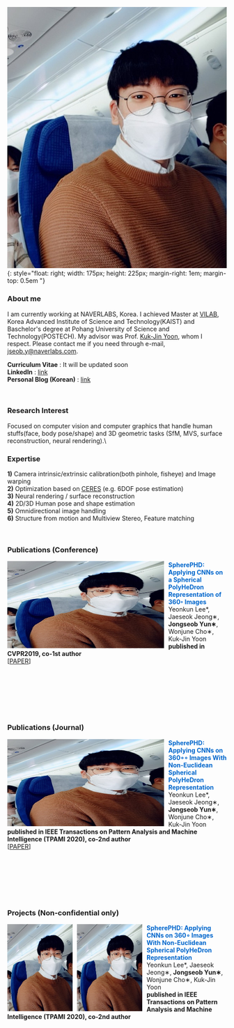 ![image](./images/dummy.jpg){: style="float: right; width: 175px; height: 225px; margin-right: 1em; margin-top: 0.5em "}

### About me
I am currently working at NAVERLABS, Korea. I achieved Master at [VILAB](http://vi.kaist.ac.kr/), Korea Advanced Institute of Science and Technology(KAIST) and Baschelor's degree at Pohang University of Science and Technology(POSTECH). My advisor was Prof. [Kuk-Jin Yoon](https://scholar.google.ca/citations?user=1NvBj_gAAAAJ&hl=en), whom I respect. Please contact me if you need through e-mail, jseob.y@naverlabs.com.

**Curriculum Vitae** : It will be updated soon \
**LinkedIn** : [link](https://www.linkedin.com/in/%EC%A2%85%EC%84%AD-%EC%9C%A4-5b4193260/) \
**Personal Blog (Korean)** : [link](https://jseobyun.tistory.com) 

<br>

### Research Interest
Focused on computer vision and computer graphics that handle human stuffs(face, body pose/shape) and 3D geometric tasks (SfM, MVS, surface reconstruction, neural rendering).\

### Expertise

**1)** Camera intrinsic/extrinsic calibration(both pinhole, fisheye) and Image warping\
**2)** Optimization based on [CERES](https://github.com/ceres-solver/ceres-solver) (e.g. 6DOF pose estimation)\
**3)** Neural rendering / surface reconstruction \
**4)** 2D/3D Human pose and shape estimation\
**5)** Omnidirectional image handling \
**6)** Structure from motion and Multiview Stereo, Feature matching 

<br>

### Publications (Conference)
<!--SpherePHD-->
<p>
<img src="images/dummy.jpg" align="left" style="width:360px; height:200px; margin-right:10px;  vertical-align=middle;">
<div style="margin-bottom:60px;">
<b><font color="0066CC"> SpherePHD: Applying CNNs on a Spherical PolyHeDron Representation of 360◦ Images
 </font></b>
<br>
Yeonkun Lee*, Jaeseok Jeong∗, <b>Jongseob Yun∗</b>, Wonjune Cho∗, Kuk-Jin Yoon
<br>
<b>published in CVPR2019, co-1st author</b>
<br>
[<a href="https://openaccess.thecvf.com/content_CVPR_2019/papers/Lee_SpherePHD_Applying_CNNs_on_a_Spherical_PolyHeDron_Representation_of_360deg_CVPR_2019_paper.pdf">PAPER</a>]
</div>
</p>
<br>
<br>
<br>

### Publications (Journal)
<!--SpherePHD TPAMI-->
<p>
<img src="images/dummy.jpg" align="left" style="width:360px; height:200px; margin-right:10px;  vertical-align=middle;">
<div style="margin-bottom:60px;">
<b><font color="0066CC"> SpherePHD: Applying CNNs on 360∘∘ Images With Non-Euclidean Spherical PolyHeDron Representation
 </font></b>
<br>
Yeonkun Lee*, Jaeseok Jeong∗, <b>Jongseob Yun∗</b>, Wonjune Cho∗, Kuk-Jin Yoon
<br>
<b>published in  IEEE Transactions on Pattern Analysis and Machine Intelligence (TPAMI 2020), co-2nd author</b>
<br>
[<a href="https://ieeexplore.ieee.org/document/9099466">PAPER</a>]
</div>
</p>
<br>
<br>
<br>

### Projects (Non-confidential only)
<!--2D human-->
<p>
<img src="images/dummy.jpg" align="left" style="width:150px; height:200px; margin-right:10px;  vertical-align=middle;">
<img src="images/dummy.jpg" align="left" style="width:150px; height:200px; margin-right:10px;  vertical-align=middle;">
<div style="margin-bottom:60px;">
<b><font color="0066CC"> SpherePHD: Applying CNNs on 360∘ Images With Non-Euclidean Spherical PolyHeDron Representation
 </font></b>
<br>
Yeonkun Lee*, Jaeseok Jeong∗, <b>Jongseob Yun∗</b>, Wonjune Cho∗, Kuk-Jin Yoon
<br>
<b>published in  IEEE Transactions on Pattern Analysis and Machine Intelligence (TPAMI 2020), co-2nd author</b>
<br>

</div>
</p>
<br>
<br>
<br>